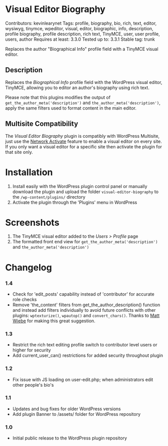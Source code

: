 # Visual Editor Biography

Contributors: kevinlearynet
Tags: profile, biography, bio, rich, text, editor, wysiwyg, tinymce, wpeditor, visual, editor, biographic, info, description, profile biography, profile description, rich text, TinyMCE, user, user profile, users, author
Requires at least: 3.3.0
Tested up to: 3.3.1
Stable tag: trunk

Replaces the author "Biographical Info" profile field with a TinyMCE visual editor. 

## Description

Replaces the *Biographical Info* profile field with the WordPress visual editor, TinyMCE, allowing you to editor an author's biography using rich text.

Please note that this plugins modifies the output of `get_the_author_meta('description')` and `the_author_meta('description')`, apply the same filters used to format content in the main editor.

## Multisite Compatibility

The *Visual Editor Biography* plugin is compatibly with WordPress Multisite, just use the [Network Activate](http://codex.wordpress.org/Create_A_Network#WordPress_Plugins) feature to enable a visual editor on every site. If you only want a visual editor for a specific site then activate the plugin for that site only.

# Installation

1. Install easily with the WordPress plugin control panel or manually download the plugin and upload the folder `visual-editor-biography` to the `/wp-content/plugins/` directory 
2. Activate the plugin through the 'Plugins' menu in WordPress

# Screenshots

1. The TinyMCE visual editor added to the *Users > Profile* page
2. The formatted front end view for `get_the_author_meta('description')` and `the_author_meta('description')`

# Changelog

### 1.4
* Check for 'edit_posts' capability instead of 'contributor' for accurate role checks
* Remove 'the_content' filters from get_the_author_description() function and instead add filters individually to avoid future conflicts with other plugins: `wptexturize()`, `wpautop()` and `convert_chars()`. Thanks to [Matt Wiebe](http://somadesign.ca/) for making this great suggestion.

### 1.3
* Restrict the rich text editing profile switch to contributor level users or higher for security
* Add current_user_can() restrictions for added security throughout plugin

### 1.2
* Fix issue with JS loading on user-edit.php; when administrators edit other people's bio's

### 1.1
* Updates and bug fixes for older WordPress versions
* Add plugin Banner to /assets/ folder for WordPress repository

### 1.0
* Initial public release to the WordPress plugin repository